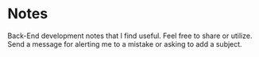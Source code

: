 # Notes
Back-End development notes that I find useful. Feel free to share or utilize. Send a message for alerting me to a mistake or asking to add a subject.
